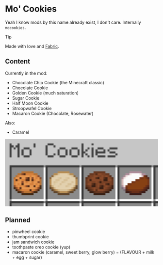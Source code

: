 # Mo' Cookies

Yeah I know mods by this name already exist, I don't care. Internally `mocookies`.

> [!TIP]  
> Made with love and [Fabric](https://fabricmc.net/wiki/tutorial:start).

## Content

Currently in the mod:

- Chocolate Chip Cookie (the Minecraft classic)
- Chocolate Cookie
- Golden Cookie (much saturation)
- Sugar Cookie
- Half Moon Cookie
- Stroopwafel Cookie
- Macaron Cookie (Chocolate, Rosewater)

Also:
- Caramel

![A screenshot of some of the cookies in the mod inside of the creative inventory](preview.png)

## Planned

- pinwheel cookie
- thumbprint cookie
- jam sandwich cookie
- toothpaste oreo cookie (yup)
- macaron cookie (caramel, sweet berry, glow berry) = (FLAVOUR + milk + egg + sugar)